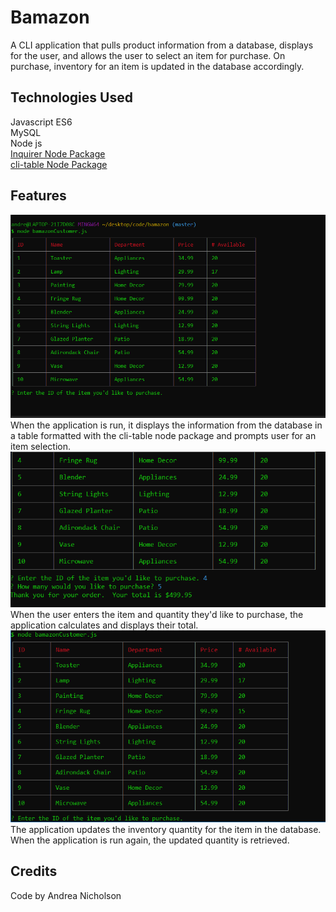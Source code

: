 # Bamazon

A CLI application that pulls product information from a database, displays for the user, and allows the user to select an item for purchase. On purchase, inventory for an item is updated in the database accordingly.

## Technologies Used

Javascript ES6  
MySQL  
Node js  
[Inquirer Node Package](https://www.npmjs.com/package/inquirer)  
[cli-table Node Package](https://www.npmjs.com/package/cli-table)

## Features

![application running in git bash](https://github.com/andreain3d/bamazon/blob/master/images/1.PNG?raw=true)  
When the application is run, it displays the information from the database in a table formatted with the cli-table node package and prompts user for an item selection.  
![application accepting user input and outputting total purchase cost](https://github.com/andreain3d/bamazon/blob/master/images/2.PNG?raw=true)  
When the user enters the item and quantity they'd like to purchase, the application calculates and displays their total.  
![When run again, the inventory quantity is updated](https://github.com/andreain3d/bamazon/blob/master/images/3.PNG?raw=true)  
The application updates the inventory quantity for the item in the database. When the application is run again, the updated quantity is retrieved.

## Credits

Code by Andrea Nicholson
